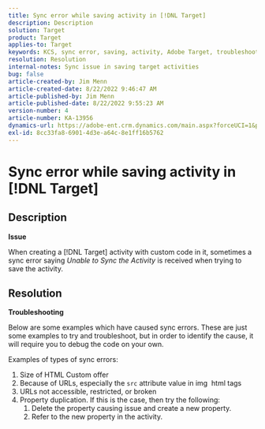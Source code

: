 ```yaml
---
title: Sync error while saving activity in [!DNL Target]
description: Description
solution: Target
product: Target
applies-to: Target
keywords: KCS, sync error, saving, activity, Adobe Target, troubleshooting
resolution: Resolution
internal-notes: Sync issue in saving target activities
bug: false
article-created-by: Jim Menn
article-created-date: 8/22/2022 9:46:47 AM
article-published-by: Jim Menn
article-published-date: 8/22/2022 9:55:23 AM
version-number: 4
article-number: KA-13956
dynamics-url: https://adobe-ent.crm.dynamics.com/main.aspx?forceUCI=1&pagetype=entityrecord&etn=knowledgearticle&id=3d010051-ff21-ed11-b83e-0022480866ad
exl-id: 8cc33fa8-6901-4d3e-a64c-8e1ff16b5762
---
```

# Sync error while saving activity in [!DNL Target]

## Description


<b>Issue</b>

When creating a [!DNL Target] activity with custom code in it, sometimes a sync error saying *Unable to Sync the Activity* is received when trying to save the activity.


## Resolution


<b>Troubleshooting</b>

Below are some examples which have caused sync errors.
These are just some examples to try and troubleshoot, but in order to identify the cause, it will require you to debug the code on your own.

Examples of types of sync errors:

1. Size of HTML Custom offer
2. Because of URLs, especially the `src` attribute value in img  html tags
3. URLs not accessible, restricted, or broken
4. Property duplication. If this is the case, then try the following:
    1. Delete the property causing issue and create a new property.
    2. Refer to the new property in the activity.
